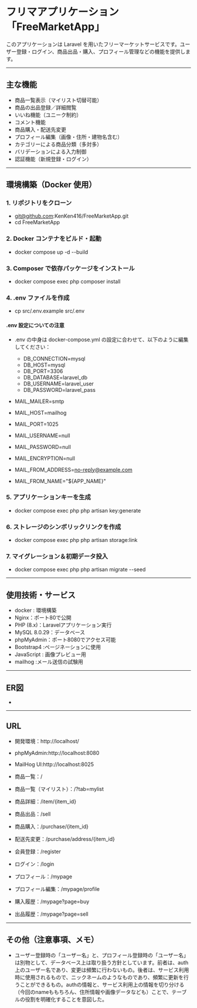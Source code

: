 # フリマアプリケーション「FreeMarketApp」

このアプリケーションは Laravel を用いたフリーマーケットサービスです。ユーザー登録・ログイン、商品出品・購入、プロフィール管理などの機能を提供します。

---

## 主な機能

- 商品一覧表示（マイリスト切替可能）
- 商品の出品登録／詳細閲覧
- いいね機能（ユニーク制約）
- コメント機能
- 商品購入・配送先変更
- プロフィール編集（画像・住所・建物名含む）
- カテゴリーによる商品分類（多対多）
- バリデーションによる入力制御
- 認証機能（新規登録・ログイン）
---

## 環境構築（Docker 使用）

### 1. リポジトリをクローン
- git@github.com:KenKen416/FreeMarketApp.git
- cd FreeMarketApp

### 2. Docker コンテナをビルド・起動
- docker compose up -d --build
### 3. Composer で依存パッケージをインストール
- docker compose exec php composer install
### 4. .env ファイルを作成
- cp src/.env.example src/.env
#### .env 設定についての注意
- .env の中身は docker-compose.yml の設定に合わせて、以下のように編集してください：
  - DB_CONNECTION=mysql
  - DB_HOST=mysql
  - DB_PORT=3306
  - DB_DATABASE=laravel_db
  - DB_USERNAME=laravel_user
  - DB_PASSWORD=laravel_pass

 - MAIL_MAILER=smtp
 - MAIL_HOST=mailhog
 - MAIL_PORT=1025
 - MAIL_USERNAME=null
 - MAIL_PASSWORD=null
 - MAIL_ENCRYPTION=null
 - MAIL_FROM_ADDRESS=no-reply@example.com
 - MAIL_FROM_NAME="${APP_NAME}"


### 5. アプリケーションキーを生成
- docker compose exec php php artisan key:generate
### 6. ストレージのシンボリックリンクを作成
- docker compose exec php php artisan storage:link

### 7. マイグレーション＆初期データ投入
- docker compose exec php php artisan migrate --seed




---

## 使用技術・サービス
- docker : 環境構築
- Nginx：ポート80で公開
- PHP (8.x)：Laravelアプリケーション実行
- MySQL 8.0.29：データベース
- phpMyAdmin：ポート8080でアクセス可能
- Bootstrap4 :ページネーションに使用
- JavaScript : 画像プレビュー用
- mailhog :メール送信の試験用

---
## ER図
- 
---
## URL
- 開発環境：http://localhost/
- phpMyAdmin:http://localhost:8080
- MailHog UI:http://localhost:8025
- 商品一覧：/

- 商品一覧（マイリスト）：/?tab=mylist
- 商品詳細：/item/{item_id}
- 商品出品：/sell
- 商品購入：/purchase/{item_id}
- 配送先変更：/purchase/address/{item_id}
- 会員登録：/register
- ログイン：/login
- プロフィール：/mypage
- プロフィール編集：/mypage/profile
- 購入履歴：/mypage?page=buy
- 出品履歴：/mypage?page=sell
---
## その他（注意事項、メモ）
- ユーザー登録時の「ユーザー名」と、プロフィール登録時の「ユーザー名」は別物として、データベース上は取り扱う方針としています。前者は、auth上のユーザー名であり、変更は頻繁に行わないもの。後者は、サービス利用時に使用されるもので、ニックネームのようなものであり、頻繁に更新を行うことができるもの。authの情報と、サービス利用上の情報を切り分ける（今回のnameももちろん、住所情報や画像データなども）ことで、テーブルの役割を明確化することを意図した。